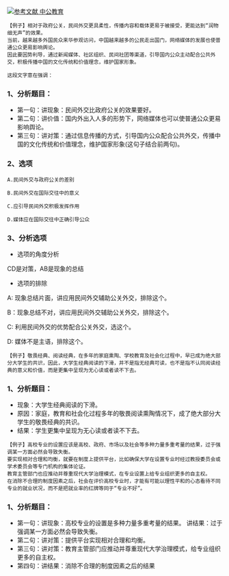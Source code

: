 [![](https://img.shields.io/badge/参考文献-中公教育-yellow.svg "参考文献 中公教育")](http://www.offcn.com/gwy/2018/0727/12256.html)


```
【例子】相对于政府公关，民间外交更具柔性，传播内容和载体更易于被接受，更能达到“润物细无声”的效果。
当前，越来越多外国民众来华参观访问，中国越来越多的公民走出国门，网络媒体的发展也使普通公众更易影响舆论。
因此要因势利导，通过新闻媒体、社区组织、民间社团等渠道，引导国内公众主动配合公共外交，积极传播中国的文化传统和价值理念，维护国家形象。

这段文字意在强调：
```
### 1、分析题目：
- 第一句：讲现象：民间外交比政府公关的效果要好。
- 第二句：讲价值：国内外出入人多的形势下，网络媒体也可以使普通公众更易影响舆论。
- 第三句：讲对策：通过信息传播的方式，引导国内公众配合公共外交，传播中国的文化传统和价值理念，维护国家形象(这句子结合前两句)。

### 2、选项
```
A.民间外交与政府公关的差别

B.民间外交在国际交往中的意义

C.应引导民间外交积极发挥作用

D.媒体应在国际交往中正确引导公众
```
### 3、分析选项
- 选项的角度分析

CD是对策，AB是现象的总结

- 选项的排除

A: 现象总结片面，讲应用民间外交辅助公关外交，排除这个。

B：现象总结不对，讲应用民间外交辅助公关外交，排除这个。

C: 利用民间外交的优势配合公关外交，选这个。

D: 媒体不是主语，排除这个。

```
【例子】敬畏经典、阅读经典，在多年的家庭熏陶、学校教育及社会化过程中，早已成为绝大部分大学生的共识，因此，大学生经典阅读的下滑，并不是指无经典可读，也不是指不认同阅读经典的意义和价值，而是更集中呈现为无心读或者读不下去。
```

### 1、分析题目：
- 现象：大学生经典阅读的下滑。
- 原因：家庭，教育和社会化过程多年的敬畏阅读熏陶情况下，成了绝大部分大学生的敬畏经典的共识。
- 结果：学生更集中呈现为无心读或者读不下去。

```
【例子】高校专业的设置应该是高校、政府、市场以及社会等多种力量多重考量的结果，过于强调某一方面必然会导致失衡。
要实现相对合理和均衡，就要在制度上提供平台，比如确保大学在设置专业时经过教授委员会或学术委员会等专门机构的集体论证。
教育主管部门也应推动并尊重现代大学治理模式，在专业设置上给专业组织更多的自主权。
在消除不合理的制度因素之后，社会在评价高校专业时，才能有可能以理性平和的心态看待不同专业的就业状况，而不是把就业率的红牌等同于“专业不好”。
```
### 1、分析题目：
- 第一句：讲现象：高校专业的设置是多种力量多重考量的结果。
          讲结果：过于强调某一方面必然会导致失衡。
- 第二句：讲对策：提供平台实现相对合理和均衡。
- 第三句：讲对策：教育主管部门应推动并尊重现代大学治理模式，给专业组织更多的自主权。
- 第四句：讲结果：消除不合理的制度因素之后的结果



